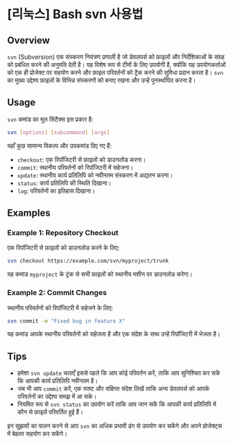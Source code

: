 # [리눅스] Bash svn 사용법

## Overview
`svn` (Subversion) एक संस्करण नियंत्रण प्रणाली है जो डेवलपर्स को फ़ाइलों और निर्देशिकाओं के संग्रह को प्रबंधित करने की अनुमति देती है। यह विशेष रूप से टीमों के लिए उपयोगी है, क्योंकि यह उपयोगकर्ताओं को एक ही प्रोजेक्ट पर सहयोग करने और फ़ाइल परिवर्तनों को ट्रैक करने की सुविधा प्रदान करता है। `svn` का मुख्य उद्देश्य फ़ाइलों के विभिन्न संस्करणों को बनाए रखना और उन्हें पुनर्स्थापित करना है।

## Usage
`svn` कमांड का मूल सिंटैक्स इस प्रकार है:

```bash
svn [options] [subcommand] [args]
```

यहाँ कुछ सामान्य विकल्प और उपकमांड दिए गए हैं:

- `checkout`: एक रिपॉजिटरी से फ़ाइलों को डाउनलोड करना।
- `commit`: स्थानीय परिवर्तनों को रिपॉजिटरी में सहेजना।
- `update`: स्थानीय कार्य प्रतिलिपि को नवीनतम संस्करण में अद्यतन करना।
- `status`: कार्य प्रतिलिपि की स्थिति दिखाना।
- `log`: परिवर्तनों का इतिहास दिखाना।

## Examples
### Example 1: Repository Checkout
एक रिपॉजिटरी से फ़ाइलों को डाउनलोड करने के लिए:

```bash
svn checkout https://example.com/svn/myproject/trunk
```

यह कमांड `myproject` के ट्रंक से सभी फ़ाइलों को स्थानीय मशीन पर डाउनलोड करेगा।

### Example 2: Commit Changes
स्थानीय परिवर्तनों को रिपॉजिटरी में सहेजने के लिए:

```bash
svn commit -m "Fixed bug in feature X"
```

यह कमांड आपके स्थानीय परिवर्तनों को सहेजता है और एक संदेश के साथ उन्हें रिपॉजिटरी में भेजता है।

## Tips
- हमेशा `svn update` चलाएँ इससे पहले कि आप कोई परिवर्तन करें, ताकि आप सुनिश्चित कर सकें कि आपकी कार्य प्रतिलिपि नवीनतम है।
- जब भी आप `commit` करें, एक स्पष्ट और संक्षिप्त संदेश लिखें ताकि अन्य डेवलपर्स को आपके परिवर्तनों का उद्देश्य समझ में आ सके।
- नियमित रूप से `svn status` का उपयोग करें ताकि आप जान सकें कि आपकी कार्य प्रतिलिपि में कौन से फ़ाइलें परिवर्तित हुई हैं। 

इन सुझावों का पालन करने से आप `svn` का अधिक प्रभावी ढंग से उपयोग कर सकेंगे और अपने प्रोजेक्ट्स में बेहतर सहयोग कर सकेंगे।